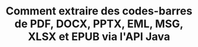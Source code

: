 ---
############################# Static ############################
layout: "auto-gen-gist"
draft: false
path: "fr/parser/java/extract/barcode/pps/"
otherformats: DOC DOT DOCX DOCM DOTX DOTM TXT ODT OTT RTF PDF XHTML MHTML MD XML EPUB FB2 CHM XLS XLT XLSX XLSM XLSB XLTX XLTM ODS CSV OTS XLA XLAM PPT PPTX  POT PPSX PPTM POTX PPSM ODP OTP PST OST EML EMLX MSG ONE 

############################# Head ############################
head_title: "Extraire les codes-barres d'Excel, Word, PDF et autres documents via l'API Java "
head_description: "L'API Java GroupDocs.Parser permet aux développeurs de logiciels d'extraire des codes-barres à partir de PDF, MS Excel, Word, PowerPoint, Outlook, OneNote et d'autres documents dans les applications Java."

############################# Header ############################
title: "Comment extraire des codes-barres de PDF, DOCX, PPTX, EML, MSG, XLSX et EPUB via l'API Java"
description: "L'API Java GroupDocs.Parser permet aux développeurs de logiciels d'extraire des codes-barres de PDF, Word (DOC, DOCX), Excel (XLS, XLSX), PowerPoint (PPT, PPTX), Outlook (EML, MSG) et de nombreux autres documents."

######################### Download Button #######################
button:
    enable: true

############################# About ############################
about:
    enable: true
    title: "Apprenez à extraire des codes-barres d'Excel, Word, PDF et autres documents via Java ?"
    content: |
       L'image des codes à barres se compose d'une série de lignes noires parallèles et d'espaces blancs de largeurs variables qui peuvent être utilisés pour coder des informations dans un motif visuel. Il a été introduit dans les années 1970 et fait maintenant partie intégrante des entreprises commerciales. GroupDocs.Parser for Java est une API puissante qui permet aux programmeurs de logiciels de créer des applications pour analyser différents types de documents et en extraire du texte, des images et des codes-barres. Il a inclus la prise en charge de certains des types de documents les plus courants tels que PDF, e-mails, livres électroniques, formats Microsoft Office : Word (DOC, DOCX), PowerPoint (PPT, PPTX), Excel (XLS, XLSX), e-mails (EML, MSG ) et bien d'autres. L'API Java inclut la prise en charge de plusieurs fonctionnalités importantes liées à l'analyse de documents et à l'extraction de données, telles que l'extraction de texte brut, l'extraction de texte structuré, l'extraction de texte au format Markdown, l'extraction de texte d'une page ou d'une zone de page spécifique, l'extraction de code-barres d'un document, l'extraction de métadonnées ou photos et bien d'autres. 

############################# content ############################
steps:
    enable: true
    block:
    - title_left: "Comment extraire les codes-barres de PPS Documents via Java"
      content_left: |
       L'API Java GroupDocs.Parser permet aux programmeurs d'extraire facilement les codes-barres des documents PPS. L'exemple de code Java suivant montre comment extraire des images de codes-barres dans un document PPS avec un minimum d'effort et de coût. 

      title_right: "Extraire les codes-barres de Docs via Java"
      content_right: |
        * Créez une instance de [Parser](https://apireference.groupdocs.com/parser/java/com.groupdocs.parser/Parser)
        * vérifier si l'extraction des codes-barres est prise en charge
        * Appelez la méthode [GetBarcodes](https://apireference.groupdocs.com/parser/java/com.groupdocs.parser/Parser#getBarcodes()) pour extraire tous les codes-barres de l'ensemble du document.
        * Itérer sur les codes-barres dans le document
        * Imprimez tous les codes à barres et sa valeur

      gisthash: "bb2393a5db93e1795d41d908ad23e158"
      gistfile: "barcode_extraction_form_documents.java"

    - title_left: "Obtenez des codes-barres à partir de la page de PPS Document via Java"
      content_left: |
       GroupDocs.Parser Java permet aux développeurs de logiciels d'analyser et d'obtenir facilement des codes-barres à partir d'une page de documents PPS. Le code Java suivant montre comment l'extraction de code-barres peut être réalisée à partir d'une page de document spécifique dans un document PPS. 

      title_right: "Comment obtenir un code-barres à partir d'une page de fichier"
      content_right: |
        * Créez une instance de [Parser](https://apireference.groupdocs.com/parser/java/com.groupdocs.parser/Parser)
        * Vérifiez le document pour le support d'extraction de codes à barres
        * Appelez la méthode [GetBarcodes](https://apireference.groupdocs.com/parser/java/com.groupdocs.parser/Parser#getBarcodes(int)) pour extraire tous les codes-barres de la 2ème page du document.
        * Itérer sur les pages pour les codes à barres
        * Imprimer le numéro de page et la valeur des codes-barres
     
      gisthash: "ff09980eef6df60d5a3272b91b5607cf"
      gistfile: "barcodes_extraction_form_documents_page.java"
      
    - title_left: "Comment extraire les codes-barres de la zone de page PPS Documents"
      content_left: |
       L'API Java GroupDocs.Parser prend entièrement en charge l'extraction de codes-barres à partir de documents PPS en toute simplicité. L'exemple de code Java suivant montre comment effectuer une extraction de codes-barres à partir d'une zone de page de document PPS.

      title_right: "Extraire le code-barres d'une zone de page de fichier via Java"
      content_right: |
        * Créez une instance de [Parser](https://apireference.groupdocs.com/parser/java/com.groupdocs.parser/Parser)
        * personnaliser la création d'options pouvant être utilisées pour l'extraction de codes-barres
        * Vérifiez le document pour le support d'extraction de codes à barres
        * Appelez la méthode [GetBarcodes](https://apireference.groupdocs.com/parser/java/com.groupdocs.parser/Parser#getBarcodes(int)) pour extraire tous les codes-barres de la 2ème page du document.
        * Itérer sur les codes-barres dans le document
        * Imprimer le numéro de page et la valeur des codes-barres
     
      gisthash: "1737589e775a06a6300245cea525dac0"
      gistfile: "barcodes_extraction_from_documents_page_area.java"

    - title_left: "System Anforderungen"
      content_left: |
        GroupDocs.Parser für Java wird auf allen wichtigen Plattformen und Betriebssystemen unterstützt. Es kann Dokumente in Microsoft Word, Excel, PowerPoint, Outlook, OpenOffice und über 50 anderen Formaten erstellen. Um einen vollständigen Leitfaden zu den Systemanforderungen zu erhalten, besuchen Sie bitte die Systemanforderungen, bevor Sie den folgenden Code ausführen. Stellen Sie bitte sicher, dass die folgenden Voraussetzungen auf Ihrem System installiert sind:
        * Betriebssysteme: Microsoft Windows, Linux, MacOS
        * Unterstützung für Java-Versionen: J2SE 7.0 (1.7), J2SE 8.0 (1.8) oder höher
        * Holen Sie sich die neueste Version der GroupDocs.Parser-Java-APIs von GroupDocs [Repository](https://repository.groupdocs.com/webapp/#/artifacts/browse/tree/General/repo/com/groupdocs/groupdocs-parser)
        
      title_right: "Warum GroupDocs.Parser verwenden"
      content_right: |
        * Extrahieren Sie einen einfachen Text aus einem der unterstützten Dokumente.
        * Unterstützung zum Extrahieren von Inhaltsverzeichnissen
        * Extrahieren Sie formatierten Text, Metadaten, Bilder, Container und Anhänge.
        * Dokumente parsen über benutzerdefinierte Vorlagen.
        * Suchen Sie Text mit Schlüsselwörtern oder regulären Ausdrücken.
        * Unterstützung für die Extraktion von strukturiertem Text
        * Inhaltsverzeichnis für einige unterstützte Dokumentformate extrahieren.
        * Analysieren Sie Formulardaten aus PDF-Dokumenten.

demos:
    enable: true
        

more_formats:
    enable: true


back_to_top:
    enable: true
---